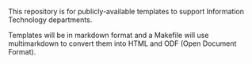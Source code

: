 This repository is for publicly-available templates to support Information Technology
departments.

Templates will be in markdown format and a Makefile will use multimarkdown to
convert them into HTML and ODF (Open Document Format).
